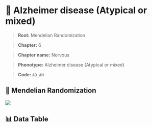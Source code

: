 # 🧪 Alzheimer disease (Atypical or mixed)

> **Root:** Mendelian Randomization

> **Chapter:** 6  

> **Chapter name:** Nervous

> **Phenotype:** Alzheimer disease (Atypical or mixed)  

> **Code:** `AD_AM`

## 🧬 Mendelian Randomization  

<img src="/MR/Figures/Forward/AD_AM.png"/>

## 📊 Data Table

<CsvTableMRF src="/public/MR/Data/Forward/AD_AM.csv"/>
